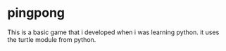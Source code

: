 # pingpong
This is a basic game that i developed when i was learning python. it uses the turtle module from python.
